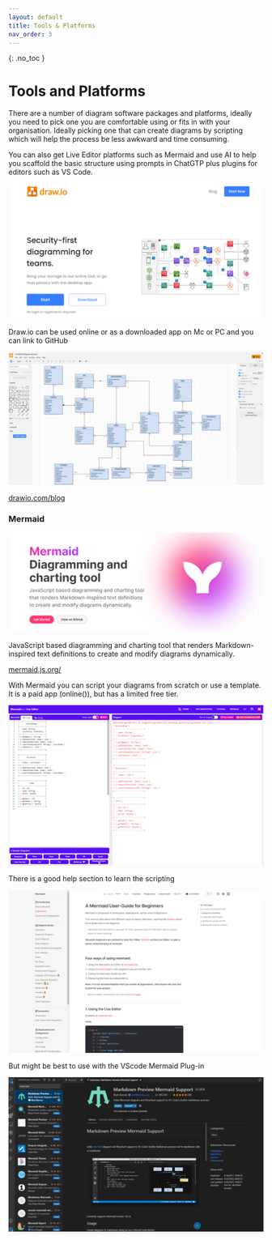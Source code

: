 ```yaml
---
layout: default
title: Tools & Platforms
nav_order: 3
---
```


{: .no_toc }

# Tools and Platforms

There are a number of diagram software packages and platforms, ideally you need to pick one you are comfortable using or fits in with your organisation. Ideally picking one that can create diagrams by scripting which will help the process be less awkward and time consuming.

You can also get Live Editor platforms such as Mermaid and use AI to help you scaffold the basic structure using prompts in ChatGTP plus plugins for editors such as VS Code.

![](img/draw_io.png)

Draw.io can be used online or as a downloaded app on Mc or PC and you can link to GitHub

![](./img/draw_io_UI.png)


[drawio.com/blog](https://www.drawio.com/blog)


### Mermaid

![](./img/mermaid_pict.png)

JavaScript based diagramming and charting tool that renders Markdown-inspired text definitions to create and modify diagrams dynamically.

[mermaid.js.org/](https://mermaid.js.org/)

With Mermaid you can script your diagrams from scratch or use a template. It is a paid app (online()), but has a limited free tier.

![](./img/mermaid_editor.png)

There is a good help section to learn the scripting

![](./img/mermaid_help.png)

But might be best to use with the VScode Mermaid Plug-in 

![](./img/VS_code_plug-in.png)






